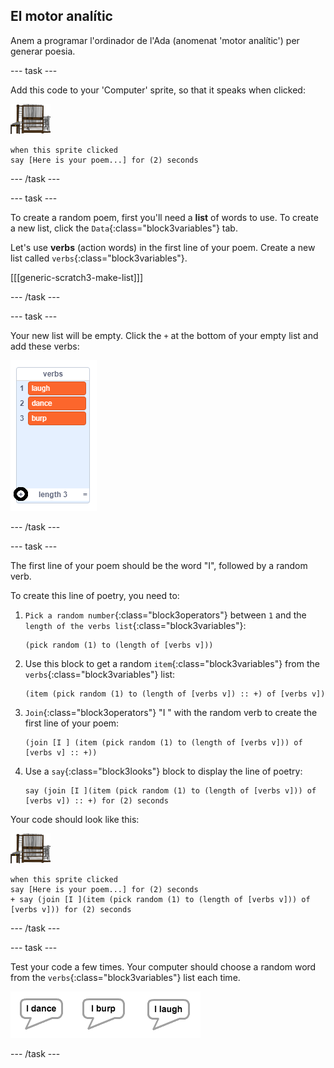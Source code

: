## El motor analític

Anem a programar l'ordinador de l'Ada (anomenat 'motor analític') per generar poesia.

\--- task \---

Add this code to your 'Computer' sprite, so that it speaks when clicked:

![computer sprite](images/computer-sprite.png)

```blocks3
when this sprite clicked
say [Here is your poem...] for (2) seconds
```

\--- /task \---

\--- task \---

To create a random poem, first you'll need a **list** of words to use. To create a new list, click the `Data`{:class="block3variables"} tab.

Let's use **verbs** (action words) in the first line of your poem. Create a new list called `verbs`{:class="block3variables"}.

[[[generic-scratch3-make-list]]]

\--- /task \---

\--- task \---

Your new list will be empty. Click the `+` at the bottom of your empty list and add these verbs:

![list with the + highlighted](images/poetry-verbs-annotated.png)

\--- /task \---

\--- task \---

The first line of your poem should be the word "I", followed by a random verb.

To create this line of poetry, you need to:

1. `Pick a random number`{:class="block3operators"} between `1` and the `length of the verbs list`{:class="block3variables"}:
    
    ```blocks3
    (pick random (1) to (length of [verbs v]))
    ```

2. Use this block to get a random `item`{:class="block3variables"} from the `verbs`{:class="block3variables"} list:
    
    ```blocks3
    (item (pick random (1) to (length of [verbs v]) :: +) of [verbs v])
    ```

3. `Join`{:class="block3operators"} "I " with the random verb to create the first line of your poem:
    
    ```blocks3
    (join [I ] (item (pick random (1) to (length of [verbs v])) of [verbs v] :: +))
    ```

4. Use a `say`{:class="block3looks"} block to display the line of poetry:
    
    ```blocks3
    say (join [I ](item (pick random (1) to (length of [verbs v])) of [verbs v]) :: +) for (2) seconds
    ```

Your code should look like this:

![computer sprite](images/computer-sprite.png)

```blocks3
when this sprite clicked
say [Here is your poem...] for (2) seconds
+ say (join [I ](item (pick random (1) to (length of [verbs v])) of [verbs v])) for (2) seconds
```

\--- /task \---

\--- task \---

Test your code a few times. Your computer should choose a random word from the `verbs`{:class="block3variables"} list each time.

![3 speech bubbles saying different things](images/poetry-random-test.png)

\--- /task \---